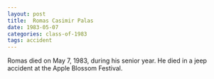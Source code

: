 ```yaml
---
layout: post
title:  Romas Casimir Palas
date: 1983-05-07
categories: class-of-1983
tags: accident
---
```

Romas died on May 7, 1983, during his senior year.  He died in a jeep accident at the Apple Blossom Festival.
